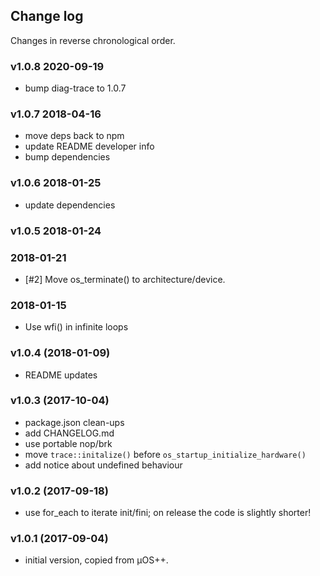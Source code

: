 ## Change log

Changes in reverse chronological order.

### v1.0.8 2020-09-19

- bump diag-trace to 1.0.7

### v1.0.7 2018-04-16

- move deps back to npm
- update README developer info
- bump dependencies

### v1.0.6 2018-01-25

- update dependencies

### v1.0.5 2018-01-24

### 2018-01-21

- [#2] Move os_terminate() to architecture/device.

### 2018-01-15

- Use wfi() in infinite loops

### v1.0.4 (2018-01-09)

- README updates

### v1.0.3 (2017-10-04)

- package.json clean-ups
- add CHANGELOG.md
- use portable nop/brk
- move `trace::initalize()` before `os_startup_initialize_hardware()`
- add notice about undefined behaviour

### v1.0.2 (2017-09-18)

- use for_each to iterate init/fini; on release the code is slightly shorter!

### v1.0.1 (2017-09-04)

- initial version, copied from µOS++.


